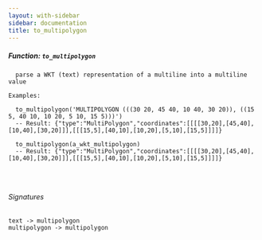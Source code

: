 ```yaml
---
layout: with-sidebar
sidebar: documentation
title: to_multipolygon
---
```


##### Function: `to_multipolygon`
```
  parse a WKT (text) representation of a multiline into a multiline value

Examples:

  to_multipolygon('MULTIPOLYGON (((30 20, 45 40, 10 40, 30 20)), ((15 5, 40 10, 10 20, 5 10, 15 5)))')
  -- Result: {"type":"MultiPolygon","coordinates":[[[[30,20],[45,40],[10,40],[30,20]]],[[[15,5],[40,10],[10,20],[5,10],[15,5]]]]}

  to_multipolygon(a_wkt_multipolygon)
  -- Result: {"type":"MultiPolygon","coordinates":[[[[30,20],[45,40],[10,40],[30,20]]],[[[15,5],[40,10],[10,20],[5,10],[15,5]]]]}




```

###### Signatures
    text -> multipolygon
    multipolygon -> multipolygon

